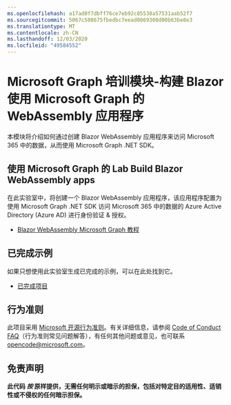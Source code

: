 ```yaml
---
ms.openlocfilehash: a17ad0f7dbff76ce7eb92c85538a57531aab52f7
ms.sourcegitcommit: 5067c508675fbedbc7eead0869308d00b63be8e3
ms.translationtype: MT
ms.contentlocale: zh-CN
ms.lasthandoff: 12/03/2020
ms.locfileid: "49584552"
---
```

# <a name="microsoft-graph-training-module---build-blazor-webassembly-apps-with-microsoft-graph"></a>Microsoft Graph 培训模块-构建 Blazor 使用 Microsoft Graph 的 WebAssembly 应用程序

本模块将介绍如何通过创建 Blazor WebAssembly 应用程序来访问 Microsoft 365 中的数据，从而使用 Microsoft Graph .NET SDK。

## <a name="lab---build-blazor-webassembly-apps-with-microsoft-graph"></a>使用 Microsoft Graph 的 Lab Build Blazor WebAssembly apps

在此实验室中，将创建一个 Blazor WebAssembly 应用程序，该应用程序配置为使用 Microsoft Graph .NET SDK 访问 Microsoft 365 中的数据的 Azure Active Directory (Azure AD) 进行身份验证 & 授权。

- [Blazor WebAssembly Microsoft Graph 教程](https://docs.microsoft.com/graph/tutorials/blazor)

## <a name="completed-sample"></a>已完成示例

如果只想使用此实验室生成已完成的示例，可以在此处找到它。

- [已完成项目](demo)

## <a name="code-of-conduct"></a>行为准则

此项目采用 [Microsoft 开源行为准则](https://opensource.microsoft.com/codeofconduct/)。有关详细信息，请参阅 [Code of Conduct FAQ](https://opensource.microsoft.com/codeofconduct/faq/)（行为准则常见问题解答），有任何其他问题或意见，也可联系 [opencode@microsoft.com](mailto:opencode@microsoft.com)。

## <a name="disclaimer"></a>免责声明

**此代码 _按_ 原样提供，无需任何明示或暗示的担保，包括对特定目的适用性、适销性或不侵权的任何暗示担保。**
